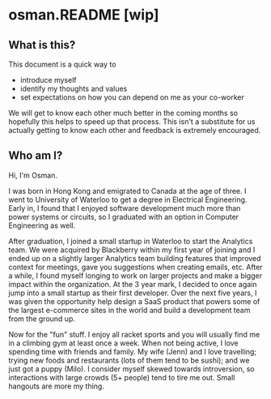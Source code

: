 # osman.README [wip]

## What is this?

This document is a quick way to
 - introduce myself
 - identify my thoughts and values
 - set expectations on how you can depend on me as your co-worker
 
We will get to know each other much better in the coming months so hopefully this helps to speed up that process. This isn't a substitute for us actually getting to know each other and feedback is extremely encouraged.

## Who am I?

Hi, I'm Osman.

I was born in Hong Kong and emigrated to Canada at the age of three. I went to University of Waterloo to get a degree in Electrical Engineering. Early in, I found that I enjoyed software development much more than power systems or circuits, so I graduated with an option in Computer Engineering as well.

After graduation, I joined a small startup in Waterloo to start the Analytics team. We were acquired by Blackberry within my first year of joining and I ended up on a slightly larger Analytics team building features that improved context for meetings, gave you suggestions when creating emails, etc. After a while, I found myself longing to work on larger projects and make a bigger impact within the organization. At the 3 year mark, I decided to once again jump into a small startup as their first developer. Over the next five years, I was given the opportunity help design a SaaS product that powers some of the largest e-commerce sites in the world and build a development team from the ground up.

Now for the "fun" stuff. I enjoy all racket sports and you will usually find me in a climbing gym at least once a week. When not being active, I love spending time with friends and family. My wife (Jenn) and I love travelling; trying new foods and restaurants (lots of them tend to be sushi); and we just got a puppy (Milo). I consider myself skewed towards introversion, so interactions with large crowds (5+ people) tend to tire me out. Small hangouts are more my thing.
